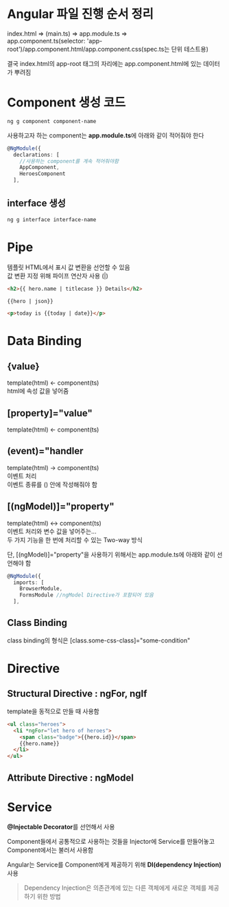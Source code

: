 # Angular 파일 진행 순서 정리
index.html => (main.ts) => app.module.ts =>    
app.component.ts(selector: 'app-root')/app.component.html/app.component.css(spec.ts는 단위 테스트용)   

결국 index.html의 app-root 태그의 자리에는 app.component.html에 있는 데이터가 뿌려짐

# Component 생성 코드
```bash
ng g component component-name
```
사용하고자 하는 component는 **app.module.ts**에 아래와 같이 적어줘야 한다
```typescript
@NgModule({
  declarations: [
    //사용하는 component를 계속 적어줘야함
    AppComponent,
    HeroesComponent
  ],
```

## interface 생성
```bash
ng g interface interface-name
```

# Pipe
템플릿 HTML에서 표시 값 변환을 선언할 수 있음    
값 변환 지정 위해 파이프 연산자 사용 (|)
```html
<h2>{{ hero.name | titlecase }} Details</h2>

{{hero | json}}

<p>today is {{today | date}}</p>
```

# Data Binding
## {value}
template(html) <- component(ts)   
html에 속성 값을 넣어줌   
## [property]="value"
template(html) <- component(ts)   
## (event)="handler
template(html) -> component(ts)   
이벤트 처리   
이벤트 종류를 () 안에 작성해줘야 함
## [(ngModel)]="property"
template(html) <-> component(ts)    
이벤트 처리와 변수 값을 넣어주는...   
두 가지 기능을 한 번에 처리할 수 있는 Two-way 방식   

단, [(ngModel)]="property"을 사용하기 위해서는 app.module.ts에 아래와 같이 선언해야 함
```typescript
@NgModule({
  imports: [
    BrowserModule,
    FormsModule //ngModel Directive가 포함되어 있음
  ],
```
## Class Binding
class binding의 형식은 [class.some-css-class]="some-condition"

# Directive
## Structural Directive : ngFor, ngIf
template을 동적으로 만들 때 사용함
```html
<ul class="heroes">
  <li *ngFor="let hero of heroes">
    <span class="badge">{{hero.id}}</span>
    {{hero.name}}
  </li>
</ul>
```
## Attribute Directive : ngModel

# Service
**@Injectable Decorator**를 선언해서 사용   

Component들에서 공통적으로 사용하는 것들을 Injector에 Service를 만들어놓고 Component에서는 불러서 사용함   

Angular는 Service를 Component에게 제공하기 위해 **DI(dependency Injection)** 사용
> Dependency Injection은 의존관계에 있는 다른 객체에게 새로운 객체를 제공하기 위한 방법

